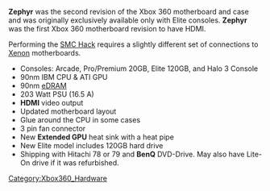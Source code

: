 **Zephyr** was the second revision of the Xbox 360 motherboard and case
and was originally exclusively available only with Elite consoles.
**Zephyr** was the first Xbox 360 motherboard revision to have HDMI.

Performing the [SMC Hack](SMC_Hack "wikilink") requires a slightly
different set of connections to
[Xenon](Xenon_\(Motherboard\) "wikilink") motherboards.

  - Consoles: Arcade, Pro/Premium 20GB, Elite 120GB, and Halo 3 Console
  - 90nm IBM CPU & ATI GPU
  - 90nm [eDRAM](http://en.wikipedia.org/wiki/EDRAM)
  - 203 Watt PSU (16.5 A)
  - **HDMI** video output
  - Updated motherboard layout
  - Glue around the CPU in some cases
  - 3 pin fan connector
  - New **Extended GPU** heat sink with a heat pipe
  - New Elite model includes 120GB hard drive
  - Shipping with Hitachi 78 or 79 and **BenQ** DVD-Drive. May also have
    Lite-On drive if it was refurbished.

[Category:Xbox360_Hardware](Category:Xbox360_Hardware "wikilink")